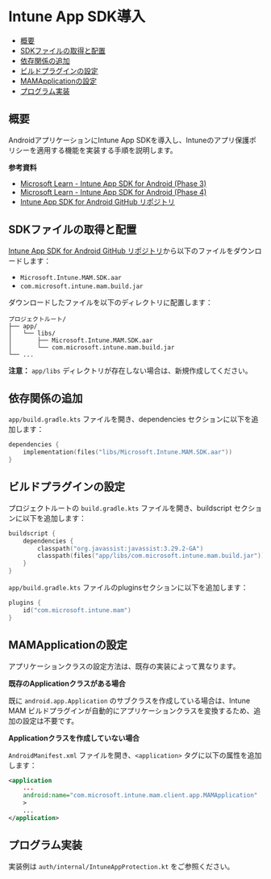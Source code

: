 <!-- omit in toc -->
# Intune App SDK導入

- [概要](#概要)
- [SDKファイルの取得と配置](#sdkファイルの取得と配置)
- [依存関係の追加](#依存関係の追加)
- [ビルドプラグインの設定](#ビルドプラグインの設定)
- [MAMApplicationの設定](#mamapplicationの設定)
- [プログラム実装](#プログラム実装)


## 概要

AndroidアプリケーションにIntune App SDKを導入し、Intuneのアプリ保護ポリシーを適用する機能を実装する手順を説明します。

**参考資料**

- [Microsoft Learn - Intune App SDK for Android (Phase 3)](https://learn.microsoft.com/ja-jp/intune/intune-service/developer/app-sdk-android-phase3)
- [Microsoft Learn - Intune App SDK for Android (Phase 4)](https://learn.microsoft.com/ja-jp/intune/intune-service/developer/app-sdk-android-phase4)
- [Intune App SDK for Android GitHub リポジトリ](https://github.com/microsoftconnect/ms-intune-app-sdk-android)

## SDKファイルの取得と配置

[Intune App SDK for Android GitHub リポジトリ](https://github.com/microsoftconnect/ms-intune-app-sdk-android)から以下のファイルをダウンロードします：

- `Microsoft.Intune.MAM.SDK.aar`
- `com.microsoft.intune.mam.build.jar`

ダウンロードしたファイルを以下のディレクトリに配置します：

```
プロジェクトルート/
├── app/
│   └── libs/
│       ├── Microsoft.Intune.MAM.SDK.aar
│       └── com.microsoft.intune.mam.build.jar
└── ...
```

**注意：** `app/libs` ディレクトリが存在しない場合は、新規作成してください。

## 依存関係の追加

`app/build.gradle.kts` ファイルを開き、dependencies セクションに以下を追加します：

```kotlin:app/build.gradle.kts
dependencies {
    implementation(files("libs/Microsoft.Intune.MAM.SDK.aar"))
}
```

## ビルドプラグインの設定

プロジェクトルートの `build.gradle.kts` ファイルを開き、buildscript セクションに以下を追加します：

```kotlin:build.gradle.kts
buildscript {
    dependencies {
        classpath("org.javassist:javassist:3.29.2-GA")
        classpath(files("app/libs/com.microsoft.intune.mam.build.jar"))
    }
}
```

`app/build.gradle.kts` ファイルのpluginsセクションに以下を追加します：

```kotlin:app/build.gradle.kts
plugins {
    id("com.microsoft.intune.mam")
}
```

## MAMApplicationの設定

アプリケーションクラスの設定方法は、既存の実装によって異なります。

**既存のApplicationクラスがある場合**

既に `android.app.Application` のサブクラスを作成している場合は、Intune MAM ビルドプラグインが自動的にアプリケーションクラスを変換するため、追加の設定は不要です。

**Applicationクラスを作成していない場合**

`AndroidManifest.xml` ファイルを開き、`<application>` タグに以下の属性を追加します：

```xml
<application
    ...
    android:name="com.microsoft.intune.mam.client.app.MAMApplication"
    >
    ...
</application>
```

## プログラム実装

実装例は `auth/internal/IntuneAppProtection.kt` をご参照ください。

